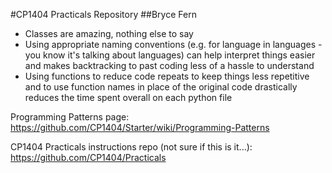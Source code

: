 #CP1404 Practicals Repository
##Bryce Fern

- Classes are amazing, nothing else to say
- Using appropriate naming conventions (e.g. for language in languages - you know it's talking about languages) can help interpret things easier and makes backtracking to past coding less of a hassle to understand
- Using functions to reduce code repeats to keep things less repetitive and to use function names in place of the original code drastically reduces the time spent overall on each python file

Programming Patterns page: https://github.com/CP1404/Starter/wiki/Programming-Patterns

CP1404 Practicals instructions repo (not sure if this is it...): https://github.com/CP1404/Practicals
